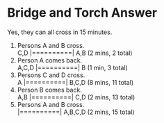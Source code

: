 # Bridge and Torch Answer

Yes, they can all cross in 15 minutes.
1. Persons A and B cross.  
    C,D |==========| A,B  (2 mins, 2 total)
2. Person A comes back.  
  A,C,D |==========| B  (1 min, 3 total)
3. Persons C and D cross.  
      A |==========| B,C,D  (8 mins, 11 total)
4. Person B comes back.  
    A,B |==========| C,D  (2 mins, 13 total)
5. Persons A and B cross.  
        |==========| A,B,C,D  (2 mins, 15 total)
